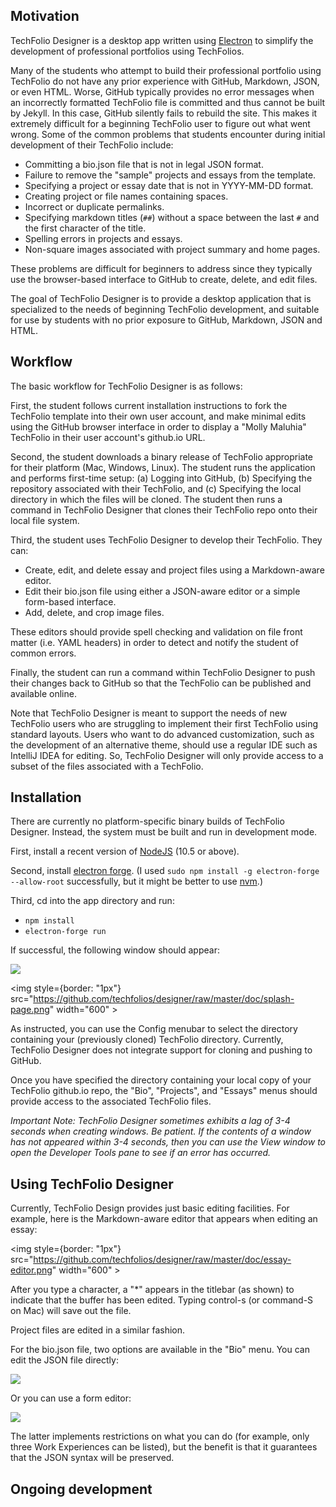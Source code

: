 ## Motivation

TechFolio Designer is a desktop app written using [Electron](http://electron.atom.io/) to simplify the development of professional portfolios using TechFolios.  

Many of the students who attempt to build their professional portfolio using TechFolio do not have any prior experience with GitHub, Markdown, JSON, or even HTML. Worse, GitHub typically provides no error messages when an incorrectly formatted TechFolio file is committed and thus cannot be built by Jekyll. In this case, GitHub silently fails to rebuild the site. This makes it extremely difficult for a beginning TechFolio user to figure out what went wrong. Some of the common problems that students encounter during initial development of their TechFolio include: 

* Committing a bio.json file that is not in legal JSON format.
* Failure to remove the "sample" projects and essays from the template.
* Specifying a project or essay date that is not in YYYY-MM-DD format.
* Creating project or file names containing spaces.
* Incorrect or duplicate permalinks.
* Specifying markdown titles (`##`) without a space between the last `#` and the first character of the title.
* Spelling errors in projects and essays.
* Non-square images associated with project summary and home pages.

These problems are difficult for beginners to address since they typically use the browser-based interface to GitHub to create, delete, and edit files.  

The goal of TechFolio Designer is to provide a desktop application that is specialized to the needs of beginning TechFolio development, and suitable for use by students with no prior exposure to GitHub, Markdown, JSON and HTML. 

## Workflow

The basic workflow for TechFolio Designer is as follows:

First, the student follows current installation instructions to fork the TechFolio template into their own user account, and make minimal edits using the GitHub browser interface in order to display a "Molly Maluhia" TechFolio in their user account's github.io URL.  

Second, the student downloads a binary release of TechFolio appropriate for their platform (Mac, Windows, Linux). The student runs the application and performs first-time setup: (a) Logging into GitHub, (b) Specifying the repository associated with their TechFolio, and (c) Specifying the local directory in which the files will be cloned. The student then runs a command in TechFolio Designer that clones their TechFolio repo onto their local file system.

Third, the student uses TechFolio Designer to develop their TechFolio. They can:
  * Create, edit, and delete essay and project files using a Markdown-aware editor.
  * Edit their bio.json file using either a JSON-aware editor or a simple form-based interface.
  * Add, delete, and crop image files.
  
These editors should provide spell checking and validation on file front matter (i.e. YAML headers) in order to detect and notify the student of common errors. 

Finally, the student can run a command within TechFolio Designer to push their changes back to GitHub so that the TechFolio can be published and available online.

Note that TechFolio Designer is meant to support the needs of new TechFolio users who are struggling to implement their first TechFolio using standard layouts.  Users who want to do advanced customization, such as the development of an alternative theme, should use a regular IDE such as IntelliJ IDEA for editing. So, TechFolio Designer will only provide access to a subset of the files associated with a TechFolio. 

## Installation

There are currently no platform-specific binary builds of TechFolio Designer. Instead, the system must be built and run in development mode. 

First, install a recent version of [NodeJS](https://nodejs.org/en/) (10.5 or above).

Second, install [electron forge](https://electronforge.io/). (I used `sudo npm install -g electron-forge --allow-root` successfully, but it might be better to use [nvm](https://docs.npmjs.com/getting-started/installing-node#using-a-version-manager-to-install-nodejs-and-npm).)

Third, cd into the app directory and run:
  * `npm install`
  * `electron-forge run`
  
If successful, the following window should appear:

![](https://github.com/techfolios/designer/raw/master/doc/splash-page.png)

<img style={border: "1px"} src="https://github.com/techfolios/designer/raw/master/doc/splash-page.png" width="600" >

As instructed, you can use the Config menubar to select the directory containing your (previously cloned) TechFolio directory. Currently, TechFolio Designer does not integrate support for cloning and pushing to GitHub.

Once you have specified the directory containing your local copy of your TechFolio github.io repo, the "Bio", "Projects", and "Essays" menus should provide access to the associated TechFolio files.

*Important Note: TechFolio Designer sometimes exhibits a lag of 3-4 seconds when creating windows. Be patient. If the contents of a window has not appeared within 3-4 seconds, then you can use the View window to open the Developer Tools pane to see if an error has occurred.*

## Using TechFolio Designer

Currently, TechFolio Design provides just basic editing facilities. For example, here is the Markdown-aware editor that appears when editing an essay:

<img style={border: "1px"} src="https://github.com/techfolios/designer/raw/master/doc/essay-editor.png" width="600" >

After you type a character, a "*" appears in the titlebar (as shown) to indicate that the buffer has been edited. Typing control-s (or command-S on Mac) will save out the file. 

Project files are edited in a similar fashion.

For the bio.json file, two options are available in the "Bio" menu. You can edit the JSON file directly:

![](https://github.com/techfolios/designer/raw/master/doc/json-editor.png)

Or you can use a form editor:

![](https://github.com/techfolios/designer/raw/master/doc/json-form.png)

The latter implements restrictions on what you can do (for example, only three Work Experiences can be listed), but the benefit is that it guarantees that the JSON syntax will be preserved.


## Ongoing development




